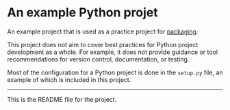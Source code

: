 # An example Python projet

An example project that is used as a practice project for [packaging][pcking].

This project does not aim to cover best practices for Python project
development as a whole. For example, it does not provide guidance or tool
recommendations for version control, documentation, or testing.

Most of the configuration for a Python project is done in the `setup.py` file,
an example of which is included in this project.

----

This is the README file for the project.

[pcking]: https://packaging.python.org
"# example-project"
